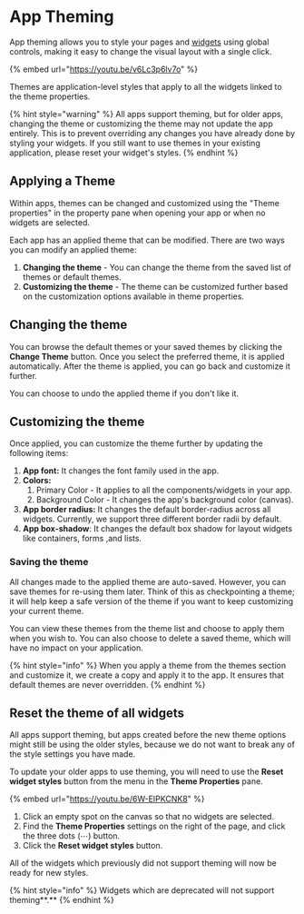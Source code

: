 # App Theming

App theming allows you to style your pages and [widgets](../../../reference/widgets/) using global controls, making it easy to change the visual layout with a single click.

{% embed url="https://youtu.be/v6Lc3p6lv7o" %}

Themes are application-level styles that apply to all the widgets linked to the theme properties.

{% hint style="warning" %}
All apps support theming, but for older apps, changing the theme or customizing the theme may not update the app entirely. This is to prevent overriding any changes you have already done by styling your widgets. If you still want to use themes in your existing application, please reset your widget's styles.
{% endhint %}

## Applying a Theme

Within apps, themes can be changed and customized using the "Theme properties" in the property pane when opening your app or when no widgets are selected.

Each app has an applied theme that can be modified. There are two ways you can modify an applied theme:

1. **Changing the theme** - You can change the theme from the saved list of themes or default themes.
2. **Customizing the theme** - The theme can be customized further based on the customization options available in theme properties.

## **Changing the theme**

You can browse the default themes or your saved themes by clicking the **Change Theme** button. Once you select the preferred theme, it is applied automatically. After the theme is applied, you can go back and customize it further.

You can choose to undo the applied theme if you don't like it.

## **Customizing the theme**

Once applied, you can customize the theme further by updating the following items:

1. **App font:** It changes the font family used in the app.
2. **Colors:**
   1. Primary Color - It applies to all the components/widgets in your app.
   2. Background Color - It changes the app's background color (canvas).
3. **App border radius:** It changes the default border-radius across all widgets. Currently, we support three different border radii by default.
4. **App box-shadow**: It changes the default box shadow for layout widgets like containers, forms ,and lists.

### **Saving the theme**

All changes made to the applied theme are auto-saved. However, you can save themes for re-using them later. Think of this as checkpointing a theme; it will help keep a safe version of the theme if you want to keep customizing your current theme.

You can view these themes from the theme list and choose to apply them when you wish to. You can also choose to delete a saved theme, which will have no impact on your application.

{% hint style="info" %}
When you apply a theme from the themes section and customize it, we create a copy and apply it to the app. It ensures that default themes are never overridden.
{% endhint %}

## ​Reset the theme of all widgets

All apps support theming, but apps created before the new theme options might still be using the older styles, because we do not want to break any of the style settings you have made.

To update your older apps to use theming, you will need to use the **Reset widget styles** button from the menu in the **Theme Properties** pane.

{% embed url="https://youtu.be/6W-EIPKCNK8" %}

1. Click an empty spot on the canvas so that no widgets are selected.
2. Find the **Theme Properties** settings on the right of the page, and click the three dots (⋯) button.
3. Click the **Reset widget styles** button.

All of the widgets which previously did not support theming will now be ready for new styles.

{% hint style="info" %}
Widgets which are deprecated will not support theming**.**
{% endhint %}


